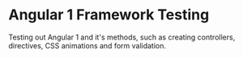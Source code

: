 # Angular 1 Framework Testing
Testing out Angular 1 and it's methods, such as creating controllers, directives, CSS animations and form validation.